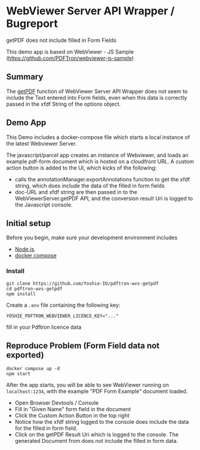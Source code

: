 # WebViewer Server API Wrapper / Bugreport

 getPDF does not include filled in Form Fields

 This demo app is based on WebViewer - JS Sample (https://github.com/PDFTron/webviewer-js-sample)

## Summary

 The [getPDF](https://www.pdftron.com/documentation/web/guides/wv-server-wrapper/#getpdf) function of WebViewer Server API Wrapper 
 does not seem to include the Text entered into Form fields, even when this data is correctly passed in the xfdf String of the options object.

## Demo App

This Demo includes a docker-compose file which starts a local instance of the latest Webviewer Server.

The javascript/parcel app creates an instance of Webviewer, and loads an example
pdf-form document which is hosted on a cloudfront URL. 
A custom action button is added to the UI, which kicks of the following:
  * calls the annotationManager.exportAnnotations function to get the xfdf string,
  which does include the data of the filled in form fields
  * doc-URL and xfdf string are then passed in to the WebViewerServer.getPDF API,
    and the conversion result Uri is logged to the Javascript console.

## Initial setup

Before you begin, make sure your development environment includes 
  * [Node.js](https://nodejs.org/en/).
  * [docker compose](https://docs.docker.com/compose/install/)

### Install

```
git clone https://github.com/Yoshie-IO/pdftron-wvs-getpdf
cd pdftron-wvs-getpdf
npm install
```

Create a `.env` file containing the following key:
```properties
YOSHIE_PDFTRON_WEBVIEWER_LICENCE_KEY="..."
```

fill in your Pdftron licence data


## Reproduce Problem (Form Field data not exported)

```
docker compose up -d
npm start
```

After the app starts, you will be able to see WebViewer running on `localhost:1234`,
with the example "PDF Form Example" document loaded.



  * Open Browser Devtools / Console
  * Fill in "Given Name" form field in the document
  * Click the Custom Action Button in the top right
  * Notice how the xfdf string logged to the console does include 
   the data for the filled in form field.
  * Click on the getPDF Result Uri which is logged to the console.
    The generated Document from does not include the filled in form data.

